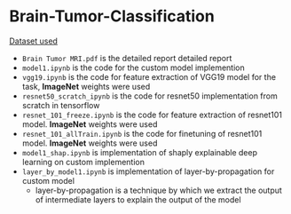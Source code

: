 # Brain-Tumor-Classification

[Dataset used](https://www.kaggle.com/datasets/masoudnickparvar/brain-tumor-mri-dataset/data)   
- `Brain Tumor MRI.pdf` is the detailed report detailed report
- `model1.ipynb` is the code for the custom model implemention
- `vgg19.ipynb` is the code for feature extraction of VGG19 model for the task, **ImageNet** weights were used
- `resnet50_scratch_ipynb` is the code for resnet50 implementation from scratch in tensorflow
- `resnet_101_freeze.ipynb` is the code for feature extraction of resnet101 model. **ImageNet** weights were used
- `resnet_101_allTrain.ipynb` is the code for finetuning of resnet101 model. **ImageNet** weights were used
- `model1_shap.ipynb` is implementation of shaply explainable deep learning on custom implemention
- `layer_by_model1.ipynb` is implementation of layer-by-propagation for custom model
   - layer-by-propagation is a technique by which we extract the output of intermediate layers to explain the output of the model
